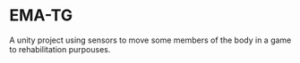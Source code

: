 # EMA-TG
A unity project using sensors to move some members of the body in a game to rehabilitation purpouses.
